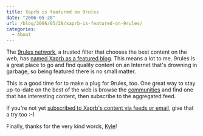 ```yaml
---
title: Xaprb is featured on 9rules
date: "2006-05-28"
url: /blog/2006/05/28/xaprb-is-featured-on-9rules/
categories:
  - About
---
```

The [9rules network][1], a trusted filter that chooses the best content on the web, has [named Xaprb as a featured blog][2]. This means a lot to me. 9rules is a great place to go and find quality content on an Internet that's drowning in garbage, so being featured there is no small matter.

This is a good time for to make a plug for 9rules, too. One great way to stay up-to-date on the best of the web is browse the [communities][3] and find one that has interesting content, then subscribe to the aggregated feed.

If you're not yet [subscribed to Xaprb's content via feeds or email][4], give that a try too :-)

Finally, thanks for the very kind words, [Kyle][5]!

 [1]: http://9rules.com
 [2]: http://9rules.com/en/browse/featured/archive/94/
 [3]: http://9rules.com/en/browse/
 [4]: http://www.xaprb.com/blog/subscribe/
 [5]: http://warpspire.com/
